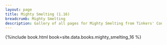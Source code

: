 ```yaml
---
layout: page
title: Mighty Smelting (1.16)
breadcrumb: Mighty Smelting
description: Gallery of all pages for Mighty Smelting from Tinkers' Construct in Minecraft 1.16.5.
---
```


{%include book.html book=site.data.books.mighty_smelting_16 %}